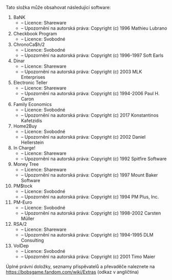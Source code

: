 ﻿Tato složka může obsahovat následující software:

1. BaNK
   - – Licence: Shareware
   - – Upozornění na autorská práva: Copyright (c) 1996 Mathieu Lubrano
2. Checkbook Program
   - – Licence: Svobodné
3. ChronoCa$h/2
   - – Licence: Svobodné
   - – Upozornění na autorská práva: Copyright (c) 1996-1997 Soft Earls
4. Dinar
   - – Licence: Shareware
   - – Upozornění na autorská práva: Copyright (c) 2003 MLK Enterprises
5. Electronic Teller
   - – Licence: Shareware
   - – Upozornění na autorská práva: Copyright (c) 1994-2006 Paul H. Caron
6. Family Economics
   - – Licence: Svobodné
   - – Upozornění na autorská práva: Copyright (c) 2017 Konstantinos Kafetzidis
7. Home2Buy
   - – Licence: Svobodné
   - – Upozornění na autorská práva: Copyright (c) 2002 Daniel Hellerstein
8. In Charge!
   - – Licence: Shareware
   - – Upozornění na autorská práva: Copyright (c) 1992 Spitfire Software
9. Money Tree
   - – Licence: Shareware
   - – Upozornění na autorská práva: Copyright (c) 1997 Mount Baker Software
10. PM$tock
    - – Licence: Svobodné
    - – Upozornění na autorská práva: Copyright (c) 1994 PM Plus, Inc.
11. PM-Euro
    - – Licence: Svobodné
    - – Upozornění na autorská práva: Copyright (c) 1998-2002 Carsten Müller
12. RSA/2
    - – Licence: Shareware
    - – Upozornění na autorská práva: Copyright (c) 1994-1995 DLM Consulting
13. VolDep
    - – Licence: Svobodné
    - – Upozornění na autorská práva: Copyright (c) 2001 Timo Maier

Úplné právní doložky, seznamy přispěvatelů a převaděče naleznete na https://bobsgame.fandom.com/wiki/Extras (odkaz v angličtina)
